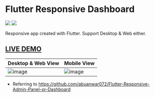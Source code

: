 # Flutter Responsive Dashboard
<img src="https://img.shields.io/badge/Dart-0175C2?style=flat-square&logo=Dart&logoColor=white"/>  <img src="https://img.shields.io/badge/Flutter-02569B?style=flat-square&logo=Flutter&logoColor=white"/>

Responsive app created with Flutter.
Support Desktop & Web either.

## [LIVE DEMO](https://flutter-responsive-dashb-6b370.web.app/#/)
|Desktop & Web View|Mobile View|
|------|---|
|![image](https://user-images.githubusercontent.com/83802425/164202475-4e76c137-576a-403d-adbd-5268e5a4b478.png)|![image](https://user-images.githubusercontent.com/83802425/164202189-1cfd9266-250e-4385-96e3-76603c06c071.png)|

- Referring to https://github.com/abuanwar072/Flutter-Responsive-Admin-Panel-or-Dashboard
